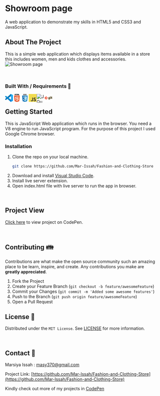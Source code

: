 # Showroom page
A web application to demonstrate my skills in HTML5 and CSS3 and JavaScript.

## About The Project
This is a simple web application which displays items available in a store this includes women, men and kids clothes and accessories.
![Showroom page](https://res.cloudinary.com/dytnpjxrd/image/upload/v1617550765/My%20Website%20Projects/Ecommerce%20-%20simple/ecommerce_dlbve7.png)


<br>

### Built With / Requirements :construction_worker:
<img align="left" alt="Visual Studio Code" width="26px" src="https://raw.githubusercontent.com/github/explore/80688e429a7d4ef2fca1e82350fe8e3517d3494d/topics/visual-studio-code/visual-studio-code.png" />
<img align="left" alt="HTML5" width="26px" src="https://raw.githubusercontent.com/github/explore/80688e429a7d4ef2fca1e82350fe8e3517d3494d/topics/html/html.png" />
<img align="left" alt="CSS3" width="26px" src="https://raw.githubusercontent.com/github/explore/80688e429a7d4ef2fca1e82350fe8e3517d3494d/topics/css/css.png" />
<img align="left" alt="JavaScript" width="26px" src="https://raw.githubusercontent.com/github/explore/80688e429a7d4ef2fca1e82350fe8e3517d3494d/topics/javascript/javascript.png" />
<img align="left" alt="JQuery" width="26px" height="29px" src="https://res.cloudinary.com/dytnpjxrd/image/upload/v1617385396/My%20Website%20Projects/jquery_vbuiyc.png" />
<img align="left" alt="Git" width="26px" src="https://raw.githubusercontent.com/github/explore/80688e429a7d4ef2fca1e82350fe8e3517d3494d/topics/git/git.png" />



<br>

<!-- GETTING STARTED -->

## Getting Started
This is JavaScript Web application which runs in the browser. You need a V8 engine to run JavaScript program. For the purpose of this project I used Google Chrome browser.

### Installation

1. Clone the repo on your local machine.
   ```sh
   git clone https://github.com/Mar-Issah/Fashion-and-Clothing-Store
   ```
2. Download and install [Visual Studio Code](https://code.visualstudio.com/).
3. Install live server extension.
4. Open index.html file with live server to run the app in browser.


<br>

<!-- USAGE EXAMPLES -->

## Project View

[Click here](https://codepen.io/marsiya-issah/full/eYgRNMP) to view project on CodePen.

<br>
<!-- CONTRIBUTING -->

## Contributing :family:

Contributions are what make the open source community such an amazing place to be learn, inspire, and create. Any contributions you make are **greatly appreciated**.

1. Fork the Project
2. Create your Feature Branch (`git checkout -b feature/awesomeFeature`)
3. Commit your Changes (`git commit -m 'Added some awesome features'`)
4. Push to the Branch (`git push origin feature/awesomeFeature`)
5. Open a Pull Request
   <br>

<!-- LICENSE -->

## License :page_facing_up:

Distributed under the `MIT License`. See [LICENSE](https://choosealicense.com/licenses/mit/) for more information.

<!-- CONTACT -->

<br>

## Contact :e-mail:

Marsiya Issah : masy370@gmail.com

Project Link: [https://github.com/Mar-Issah/Fashion-and-Clothing-Store](https://github.com/Mar-Issah/Fashion-and-Clothing-Store)

Kindly check out more of my projects in [CodePen](https://codepen.io/your-work/)
